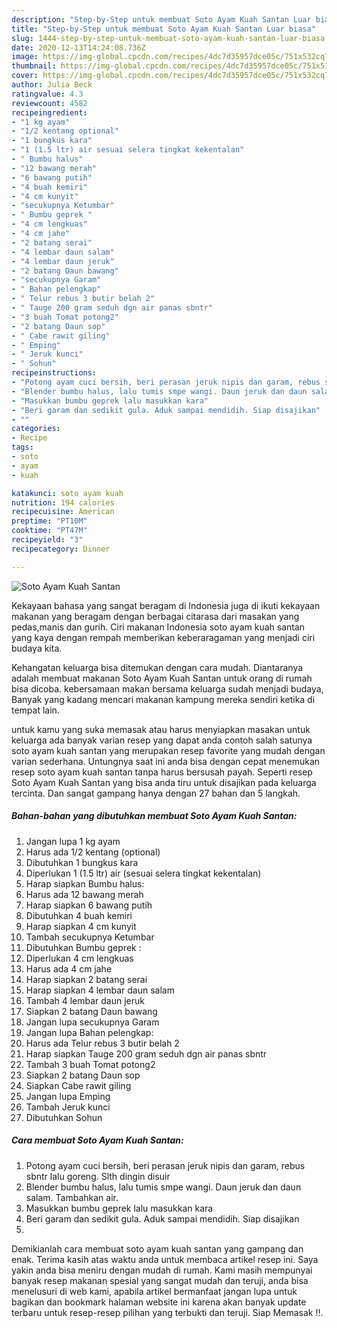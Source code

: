 ```yaml
---
description: "Step-by-Step untuk membuat Soto Ayam Kuah Santan Luar biasa"
title: "Step-by-Step untuk membuat Soto Ayam Kuah Santan Luar biasa"
slug: 1444-step-by-step-untuk-membuat-soto-ayam-kuah-santan-luar-biasa
date: 2020-12-13T14:24:08.736Z
image: https://img-global.cpcdn.com/recipes/4dc7d35957dce05c/751x532cq70/soto-ayam-kuah-santan-foto-resep-utama.jpg
thumbnail: https://img-global.cpcdn.com/recipes/4dc7d35957dce05c/751x532cq70/soto-ayam-kuah-santan-foto-resep-utama.jpg
cover: https://img-global.cpcdn.com/recipes/4dc7d35957dce05c/751x532cq70/soto-ayam-kuah-santan-foto-resep-utama.jpg
author: Julia Beck
ratingvalue: 4.3
reviewcount: 4582
recipeingredient:
- "1 kg ayam"
- "1/2 kentang optional"
- "1 bungkus kara"
- "1 (1.5 ltr) air sesuai selera tingkat kekentalan"
- " Bumbu halus"
- "12 bawang merah"
- "6 bawang putih"
- "4 buah kemiri"
- "4 cm kunyit"
- "secukupnya Ketumbar"
- " Bumbu geprek "
- "4 cm lengkuas"
- "4 cm jahe"
- "2 batang serai"
- "4 lembar daun salam"
- "4 lembar daun jeruk"
- "2 batang Daun bawang"
- "secukupnya Garam"
- " Bahan pelengkap"
- " Telur rebus 3 butir belah 2"
- " Tauge 200 gram seduh dgn air panas sbntr"
- "3 buah Tomat potong2"
- "2 batang Daun sop"
- " Cabe rawit giling"
- " Emping"
- " Jeruk kunci"
- " Sohun"
recipeinstructions:
- "Potong ayam cuci bersih, beri perasan jeruk nipis dan garam, rebus sbntr lalu goreng. Slth dingin disuir"
- "Blender bumbu halus, lalu tumis smpe wangi. Daun jeruk dan daun salam. Tambahkan air."
- "Masukkan bumbu geprek lalu masukkan kara"
- "Beri garam dan sedikit gula. Aduk sampai mendidih. Siap disajikan"
- ""
categories:
- Recipe
tags:
- soto
- ayam
- kuah

katakunci: soto ayam kuah 
nutrition: 194 calories
recipecuisine: American
preptime: "PT10M"
cooktime: "PT47M"
recipeyield: "3"
recipecategory: Dinner

---
```



![Soto Ayam Kuah Santan](https://img-global.cpcdn.com/recipes/4dc7d35957dce05c/751x532cq70/soto-ayam-kuah-santan-foto-resep-utama.jpg)

Kekayaan bahasa yang sangat beragam di Indonesia juga di ikuti kekayaan makanan yang beragam dengan berbagai citarasa dari masakan yang pedas,manis dan gurih. Ciri makanan Indonesia soto ayam kuah santan yang kaya dengan rempah memberikan keberaragaman yang menjadi ciri budaya kita.


Kehangatan keluarga bisa ditemukan dengan cara mudah. Diantaranya adalah membuat makanan Soto Ayam Kuah Santan untuk orang di rumah bisa dicoba. kebersamaan makan bersama keluarga sudah menjadi budaya, Banyak yang kadang mencari makanan kampung mereka sendiri ketika di tempat lain.



untuk kamu yang suka memasak atau harus menyiapkan masakan untuk keluarga ada banyak varian resep yang dapat anda contoh salah satunya soto ayam kuah santan yang merupakan resep favorite yang mudah dengan varian sederhana. Untungnya saat ini anda bisa dengan cepat menemukan resep soto ayam kuah santan tanpa harus bersusah payah.
Seperti resep Soto Ayam Kuah Santan yang bisa anda tiru untuk disajikan pada keluarga tercinta. Dan sangat gampang hanya dengan 27 bahan dan 5 langkah.


<!--inarticleads1-->

##### Bahan-bahan yang dibutuhkan membuat Soto Ayam Kuah Santan:

1. Jangan lupa 1 kg ayam
1. Harus ada 1/2 kentang (optional)
1. Dibutuhkan 1 bungkus kara
1. Diperlukan 1 (1.5 ltr) air (sesuai selera tingkat kekentalan)
1. Harap siapkan  Bumbu halus:
1. Harus ada 12 bawang merah
1. Harap siapkan 6 bawang putih
1. Dibutuhkan 4 buah kemiri
1. Harap siapkan 4 cm kunyit
1. Tambah secukupnya Ketumbar
1. Dibutuhkan  Bumbu geprek :
1. Diperlukan 4 cm lengkuas
1. Harus ada 4 cm jahe
1. Harap siapkan 2 batang serai
1. Harap siapkan 4 lembar daun salam
1. Tambah 4 lembar daun jeruk
1. Siapkan 2 batang Daun bawang
1. Jangan lupa secukupnya Garam
1. Jangan lupa  Bahan pelengkap:
1. Harus ada  Telur rebus 3 butir belah 2
1. Harap siapkan  Tauge 200 gram seduh dgn air panas sbntr
1. Tambah 3 buah Tomat potong2
1. Siapkan 2 batang Daun sop
1. Siapkan  Cabe rawit giling
1. Jangan lupa  Emping
1. Tambah  Jeruk kunci
1. Dibutuhkan  Sohun




<!--inarticleads2-->

##### Cara membuat  Soto Ayam Kuah Santan:

1. Potong ayam cuci bersih, beri perasan jeruk nipis dan garam, rebus sbntr lalu goreng. Slth dingin disuir
1. Blender bumbu halus, lalu tumis smpe wangi. Daun jeruk dan daun salam. Tambahkan air.
1. Masukkan bumbu geprek lalu masukkan kara
1. Beri garam dan sedikit gula. Aduk sampai mendidih. Siap disajikan
1. 




Demikianlah cara membuat soto ayam kuah santan yang gampang dan enak. Terima kasih atas waktu anda untuk membaca artikel resep ini. Saya yakin anda bisa meniru dengan mudah di rumah. Kami masih mempunyai banyak resep makanan spesial yang sangat mudah dan teruji, anda bisa menelusuri di web kami, apabila artikel bermanfaat jangan lupa untuk bagikan dan bookmark halaman website ini karena akan banyak update terbaru untuk resep-resep pilihan yang terbukti dan teruji. Siap Memasak !!. 
